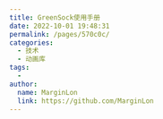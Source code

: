 ```yaml
---
title: GreenSock使用手册
date: 2022-10-01 19:48:31
permalink: /pages/570c0c/
categories:
  - 技术
  - 动画库
tags:
  -
author:
  name: MarginLon
  link: https://github.com/MarginLon
---
```

